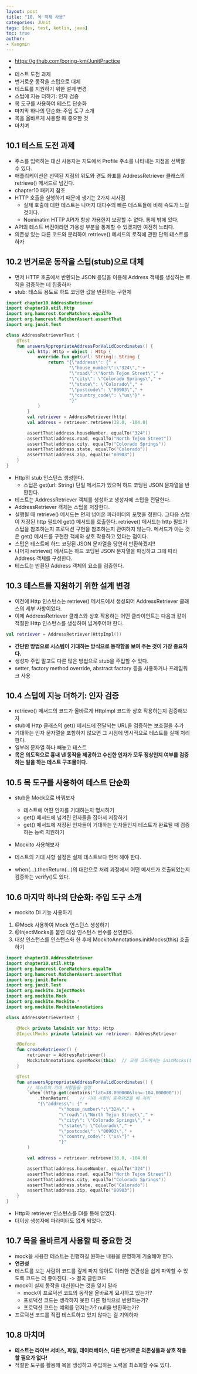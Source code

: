 ```yaml
---
layout: post
title: "10. 목 객체 사용"
categories: JUnit
tags: [dev, test, kotlin, java]
toc: true
author:
- Kangmin
---
```


- https://github.com/boring-km/JunitPractice
- 
- 테스트 도전 과제
- 번거로운 동작을 스텁으로 대체
- 테스트를 지원하기 위한 설계 변경
- 스텁에 지능 더하기: 인자 검증
- 목 도구를 사용하여 테스트 단순화
- 마지막 하나의 단순화: 주입 도구 소개
- 목을 올바르게 사용할 때 중요한 것
- 마치며

## 10.1 테스트 도전 과제
- 주소를 입력하는 대신 사용자는 지도에서 Profile 주소를 나타내는 지점을 선택할 수 있다.
- 애플리케이션은 선택된 지점의 위도와 경도 좌표를 AddressRetriever 클래스의 retrieve() 메서드로 넘긴다.
- chapter10 패키지 참조
- HTTP 호출을 실행하기 때문에 생기는 2가지 시사점
  - 실제 호출에 대한 테스트는 나머지 대다수의 빠른 테스트들에 비해 속도가 느릴 것이다.
  - Nominatim HTTP API가 항상 가용한지 보장할 수 없다. 통제 밖에 있다.
- API의 테스트 버전이라면 가용성 부분을 통제할 수 있겠지만 여전히 느리다.
- 의존성 있는 다른 코드와 분리하여 retrieve() 메서드의 로직에 관한 단위 테스트를 하자

## 10.2 번거로운 동작을 스텁(stub)으로 대체
- 먼저 HTTP 호출에서 반환되는 JSON 응답을 이용해 Address 객체를 생성하는 로직을 검증하는 데 집중하자
- stub: 테스트 용도로 하드 코딩한 값을 반환하는 구현체

```kotlin
import chapter10.AddressRetriever
import chapter10.util.Http
import org.hamcrest.CoreMatchers.equalTo
import org.hamcrest.MatcherAssert.assertThat
import org.junit.Test

class AddressRetrieverTest {
    @Test
    fun answersAppropriateAddressForValidCoordinates() {
        val http: Http = object : Http {
            override fun get(url: String): String {
                return "{\"address\": {" +
                        "\"house_number\":\"324\"," +
                        "\"road\":\"North Tejon Street\"," +
                        "\"city\": \"Colorado Springs\"," +
                        "\"state\": \"Colorado\"," +
                        "\"postcode\": \"80903\"," +
                        "\"country_code\": \"us\"}" +
                        "}"
            }
        }
        val retriever = AddressRetriever(http)
        val address = retriever.retrieve(38.0, -104.0)

        assertThat(address.houseNumber, equalTo("324"))
        assertThat(address.road, equalTo("North Tejon Street"))
        assertThat(address.city, equalTo("Colorado Springs"))
        assertThat(address.state, equalTo("Colorado"))
        assertThat(address.zip, equalTo("80903"))
    }
}
```

- Http의 stub 인스턴스 생성한다.
  - 스텁은 get(url: String) 단일 메서드가 있으며 하드 코딩된 JSON 문자열을 반환한다.
- 테스트는 AddressRetriever 객체를 생성하고 생성자에 스텁을 전달한다.
- AddressRetriever 객체는 스텁을 저장한다.
- 실행될 때 retrieve() 메서드는 먼저 넘어온 파라미터의 포맷을 정한다.
  그다음 스텁이 저장된 http 필드에 get() 메서드를 호출한다.
  retrieve() 메서드는 http 필드가 스텁을 참조하는지 프로덕션 구현을 참조하는지 관여하지 않는다.
  메서드가 아는 것은 get() 메서드를 구현한 객체와 상호 작용하고 있다는 점이다.
- 스텁은 테스트에 하드 코딩된 JSON 문자열을 당연히 반환하겠지!!
- 나머지 retrieve() 메서드는 하드 코딩된 JSON 문자열을 파싱하고 그에 따라 Address 객체를 구성한다.
- 테스트는 반환된 Address 객체의 요소를 검증한다.

## 10.3 테스트를 지원하기 위한 설계 변경
- 이전에 Http 인스턴스는 retrieve() 메서드에서 생성되어 AddressRetriever 클래스의 세부 사항이었다.
- 이제 AddressRetriever 클래스와 상호 작용하는 어떤 클라이언트는 다음과 같이 적절한 Http 인스턴스를 생성하여 넘겨주어야 한다.

```kotlin
val retriever = AddressRetriever(HttpImpl())
```

- **간단한 방법으로 시스템이 기대하는 방식으로 동작함을 보여 주는 것이 가장 중요하다.**
- 생성자 주입 말고도 다른 많은 방법으로 stub을 주입할 수 있다.
- setter, factory method override, abstract factory 등을 사용하거나 프레임워크 사용

## 10.4 스텁에 지능 더하기: 인자 검증
- retrieve() 메서드의 코드가 올바르게 HttpImpl 코드와 상호 작용하는지 검증해보자
- stub에 Http 클래스의 get() 메서드에 전달되는 URL을 검증하는 보호절을 추가
- 기대하는 인자 문자열을 포함하지 않으면 그 시점에 명시적으로 테스트를 실패 처리한다.
- 일부러 문자열 하나 빼놓고 테스트
- **목은 의도적으로 흉내 낸 동작을 제공하고 수신한 인자가 모두 정상인지 여부를 검증하는 일을 하는 테스트 구조물이다.**

## 10.5 목 도구를 사용하여 테스트 단순화
- stub을 Mock으로 바꿔보자
  - 테스트에 어떤 인자를 기대하는지 명시하기
  - get() 메서드에 넘겨진 인자들을 잡아서 저장하기
  - get() 메서드에 저장된 인자들이 기대하는 인자들인지 테스트가 완료될 때 검증하는 능력 지원하기
- Mockito 사용해보자

- 테스트의 기대 사항 설정은 실제 테스트보다 먼저 해야 한다.
- when(...).thenReturn(...)의 대안으로 처리 과정에서 어떤 메서드가 호출되었는지 검증하는 verify()도 있다.

## 10.6 마지막 하나의 단순화: 주입 도구 소개
- mockito DI 기능 사용하기
1. @Mock 사용하여 Mock 인스턴스 생성하기
2. @InjectMocks을 붙인 대상 인스턴스 변수를 선언한다.
3. 대상 인스턴스를 인스턴스화 한 후에 MockitoAnnotations.initMocks(this) 호출하기

```kotlin
import chapter10.AddressRetriever
import chapter10.util.Http
import org.hamcrest.CoreMatchers.equalTo
import org.hamcrest.MatcherAssert.assertThat
import org.junit.Before
import org.junit.Test
import org.mockito.InjectMocks
import org.mockito.Mock
import org.mockito.Mockito.*
import org.mockito.MockitoAnnotations

class AddressRetrieverTest {

    @Mock private lateinit var http: Http
    @InjectMocks private lateinit var retriever: AddressRetriever

    @Before
    fun createRetriever() {
        retriever = AddressRetriever()
        MockitoAnnotations.openMocks(this)  // 교재 코드에서는 initMocks(this)
    }

    @Test
    fun answersAppropriateAddressForValidCoordinates() {
        // 테스트의 기대 사항들을 설정
        `when`(http.get(contains("lat=38.000000&lon=-104.000000")))
            .thenReturn(    // 기대 사항이 충족되었을 때 처리
            "{\"address\": {" +
                    "\"house_number\":\"324\"," +
                    "\"road\":\"North Tejon Street\"," +
                    "\"city\": \"Colorado Springs\"," +
                    "\"state\": \"Colorado\"," +
                    "\"postcode\": \"80903\"," +
                    "\"country_code\": \"us\"}" +
                    "}"
        )

        val address = retriever.retrieve(38.0, -104.0)

        assertThat(address.houseNumber, equalTo("324"))
        assertThat(address.road, equalTo("North Tejon Street"))
        assertThat(address.city, equalTo("Colorado Springs"))
        assertThat(address.state, equalTo("Colorado"))
        assertThat(address.zip, equalTo("80903"))
    }
}
```

- Http와 retriever 인스턴스를 DI를 통해 얻었다.
- 더이상 생성자에 파라미터도 없게 되었다.

## 10.7 목을 올바르게 사용할 때 중요한 것
- mock을 사용한 테스트는 진행하길 원하는 내용을 분명하게 기술해야 한다.
- **연관성**
- 테스트를 보는 사람이 코드를 깊게 파지 않아도 이러한 연관성을 쉽게 파악할 수 있도록 코드는 더 좋아진다. -> 결국 클린코드
- mock이 실제 동작을 대신한다는 것을 잊지 말라
  - mock이 프로덕션 코드의 동작을 올바르게 묘사하고 있는가?
  - 프로덕션 코드는 생각하지 못한 다른 형식으로 반환하는가?
  - 프로덕션 코드는 예외를 던지는가? null을 반환하는가?
- 프로덕션 코드를 직접 테스트하고 있지 않다는 걸 기억하자

## 10.8 마치며
- **테스트는 라이브 서비스, 파일, 데이터베이스, 다른 번거로운 의존성들과 상호 작용할 필요가 없다!**
- 적절한 도구를 활용해 목을 생성하고 주입하는 노력을 최소화할 수도 있다.
